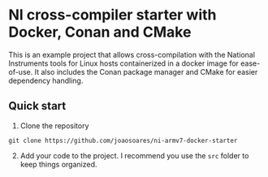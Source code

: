 # NI cross-compiler starter with Docker, Conan and CMake
This is an example project that allows cross-compilation with the National Instruments tools for Linux hosts containerized in a docker image for ease-of-use. It also includes the Conan package manager and CMake for easier dependency handling.

## Quick start

1. Clone the repository
```
git clone https://github.com/joaosoares/ni-armv7-docker-starter
```

2. Add your code to the project. I recommend you use the `src` folder to keep things organized.